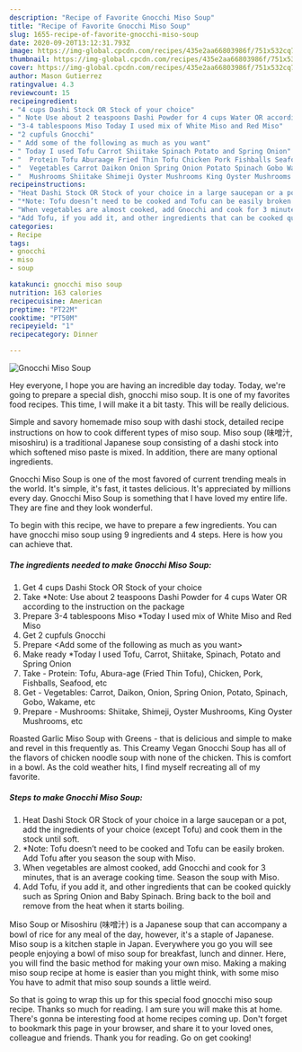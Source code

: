 ```yaml
---
description: "Recipe of Favorite Gnocchi Miso Soup"
title: "Recipe of Favorite Gnocchi Miso Soup"
slug: 1655-recipe-of-favorite-gnocchi-miso-soup
date: 2020-09-20T13:12:31.793Z
image: https://img-global.cpcdn.com/recipes/435e2aa66803986f/751x532cq70/gnocchi-miso-soup-recipe-main-photo.jpg
thumbnail: https://img-global.cpcdn.com/recipes/435e2aa66803986f/751x532cq70/gnocchi-miso-soup-recipe-main-photo.jpg
cover: https://img-global.cpcdn.com/recipes/435e2aa66803986f/751x532cq70/gnocchi-miso-soup-recipe-main-photo.jpg
author: Mason Gutierrez
ratingvalue: 4.3
reviewcount: 15
recipeingredient:
- "4 cups Dashi Stock OR Stock of your choice"
- " Note Use about 2 teaspoons Dashi Powder for 4 cups Water OR according to the instruction on the package"
- "3-4 tablespoons Miso Today I used mix of White Miso and Red Miso"
- "2 cupfuls Gnocchi"
- " Add some of the following as much as you want"
- " Today I used Tofu Carrot Shiitake Spinach Potato and Spring Onion"
- "  Protein Tofu Aburaage Fried Thin Tofu Chicken Pork Fishballs Seafood etc"
- "  Vegetables Carrot Daikon Onion Spring Onion Potato Spinach Gobo Wakame etc"
- "  Mushrooms Shiitake Shimeji Oyster Mushrooms King Oyster Mushrooms etc"
recipeinstructions:
- "Heat Dashi Stock OR Stock of your choice in a large saucepan or a pot, add the ingredients of your choice (except Tofu) and cook them in the stock until soft."
- "*Note: Tofu doesn’t need to be cooked and Tofu can be easily broken. Add Tofu after you season the soup with Miso."
- "When vegetables are almost cooked, add Gnocchi and cook for 3 minutes, that is an average cooking time. Season the soup with Miso."
- "Add Tofu, if you add it, and other ingredients that can be cooked quickly such as Spring Onion and Baby Spinach. Bring back to the boil and remove from the heat when it starts boiling."
categories:
- Recipe
tags:
- gnocchi
- miso
- soup

katakunci: gnocchi miso soup 
nutrition: 163 calories
recipecuisine: American
preptime: "PT22M"
cooktime: "PT50M"
recipeyield: "1"
recipecategory: Dinner

---
```



![Gnocchi Miso Soup](https://img-global.cpcdn.com/recipes/435e2aa66803986f/751x532cq70/gnocchi-miso-soup-recipe-main-photo.jpg)

Hey everyone, I hope you are having an incredible day today. Today, we're going to prepare a special dish, gnocchi miso soup. It is one of my favorites food recipes. This time, I will make it a bit tasty. This will be really delicious.

Simple and savory homemade miso soup with dashi stock, detailed recipe instructions on how to cook different types of miso soup. Miso soup (味噌汁, misoshiru) is a traditional Japanese soup consisting of a dashi stock into which softened miso paste is mixed. In addition, there are many optional ingredients.

Gnocchi Miso Soup is one of the most favored of current trending meals in the world. It's simple, it's fast, it tastes delicious. It's appreciated by millions every day. Gnocchi Miso Soup is something that I have loved my entire life. They are fine and they look wonderful.


To begin with this recipe, we have to prepare a few ingredients. You can have gnocchi miso soup using 9 ingredients and 4 steps. Here is how you can achieve that.

<!--inarticleads1-->

##### The ingredients needed to make Gnocchi Miso Soup:

1. Get 4 cups Dashi Stock OR Stock of your choice
1. Take  *Note: Use about 2 teaspoons Dashi Powder for 4 cups Water OR according to the instruction on the package
1. Prepare 3-4 tablespoons Miso *Today I used mix of White Miso and Red Miso
1. Get 2 cupfuls Gnocchi
1. Prepare  &lt;Add some of the following as much as you want&gt;
1. Make ready  *Today I used Tofu, Carrot, Shiitake, Spinach, Potato and Spring Onion
1. Take  - Protein: Tofu, Abura-age (Fried Thin Tofu), Chicken, Pork, Fishballs, Seafood, etc
1. Get  - Vegetables: Carrot, Daikon, Onion, Spring Onion, Potato, Spinach, Gobo, Wakame, etc
1. Prepare  - Mushrooms: Shiitake, Shimeji, Oyster Mushrooms, King Oyster Mushrooms, etc


Roasted Garlic Miso Soup with Greens - that is delicious and simple to make and revel in this frequently as. This Creamy Vegan Gnocchi Soup has all of the flavors of chicken noodle soup with none of the chicken. This is comfort in a bowl. As the cold weather hits, I find myself recreating all of my favorite. 

<!--inarticleads2-->

##### Steps to make Gnocchi Miso Soup:

1. Heat Dashi Stock OR Stock of your choice in a large saucepan or a pot, add the ingredients of your choice (except Tofu) and cook them in the stock until soft.
1. *Note: Tofu doesn’t need to be cooked and Tofu can be easily broken. Add Tofu after you season the soup with Miso.
1. When vegetables are almost cooked, add Gnocchi and cook for 3 minutes, that is an average cooking time. Season the soup with Miso.
1. Add Tofu, if you add it, and other ingredients that can be cooked quickly such as Spring Onion and Baby Spinach. Bring back to the boil and remove from the heat when it starts boiling.


Miso Soup or Misoshiru (味噌汁) is a Japanese soup that can accompany a bowl of rice for any meal of the day, however, it&#39;s a staple of Japanese. Miso soup is a kitchen staple in Japan. Everywhere you go you will see people enjoying a bowl of miso soup for breakfast, lunch and dinner. Here, you will find the basic method for making your own miso. Making a making miso soup recipe at home is easier than you might think, with some miso You have to admit that miso soup sounds a little weird. 

So that is going to wrap this up for this special food gnocchi miso soup recipe. Thanks so much for reading. I am sure you will make this at home. There's gonna be interesting food at home recipes coming up. Don't forget to bookmark this page in your browser, and share it to your loved ones, colleague and friends. Thank you for reading. Go on get cooking!
